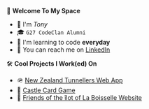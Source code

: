🤖 **Welcome To My Space**
- 👋 I'm *Tony*
- 🎓 ```G27 CodeClan Alumni```
- 🌱 I'm learning to code **everyday**
- 📮 You can reach me on [LinkedIn](https://www.linkedin.com/in/anthony-byledbal/)

🛠️ **Cool Projects I Work(ed) On**
- 🪖 [New Zealand Tunnellers Web App](https://www.nztunnellers.com)
- 🏰 [Castle Card Game](https://github.com/PrinsWillem/castle_game_project)
- 🤝 [Friends of the &icirc;lot of La Boisselle Website](https://www.ilotdelaboisselle.com)
